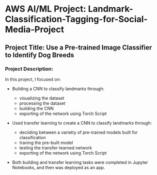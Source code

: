 # AWS AI/ML Project: Landmark-Classification-Tagging-for-Social-Media-Project

## Project Title: Use a Pre-trained Image Classifier to Identify Dog Breeds

### Project Description:
In this project, I focused on:

- Building a CNN to classify landmarks through:
  - visualizing the dataset
  - processing the dataset
  - building the CNN
  - exporting of the network using Torch Script
  
- Used transfer learning to create a CNN to classify landmarks through:
  - deciiding between a varietty of pre-trained models built for classification
  - traning the pre-built model
  - testing the transfer-learned network
  - exporting of the network using Torch Script

- Both building and transfer learning tasks were completed in Jupyter Notebooks, and then was deployed as an app.


